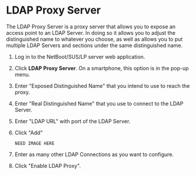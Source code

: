 # LDAP Proxy ServerThe LDAP Proxy Server is a proxy server that allows you to expose an access point to an LDAP Server. In doing so it allows you to adjust the distinguished name to whatever you choose, as well as allows you to put multiple LDAP Servers and sections under the same distinguished name.
1. Log in to the NetBoot/SUS/LP server web application.2. Click **LDAP Proxy Server**.On a smartphone, this option is in the pop-up menu.3. Enter "Exposed Distinguished Name" that you intend to use to reach the proxy.4. Enter "Real Distinguished Name" that you use to connect to the LDAP Server. 

5. Enter "LDAP URL" with port of the LDAP Server.6. Click "Add"

	```
	NEED IMAGE HERE
	```7. Enter as many other LDAP Connections as you want to configure. 

8. Click "Enable LDAP Proxy".
